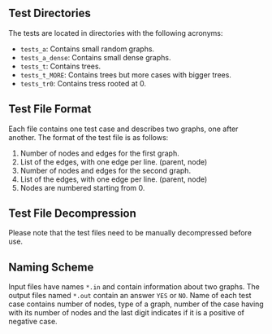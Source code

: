 ## Test Directories
The tests are located in directories with the following acronyms:
- `tests_a`: Contains small random graphs.
- `tests_a_dense`: Contains small dense graphs.
- `tests_t`: Contains trees.
- `tests_t_MORE`: Contains trees but more cases with bigger trees.
- `tests_tr0`: Contains tress rooted at 0.

## Test File Format
Each file contains one test case and describes two graphs, one after another. The format of the test file is as follows:
1. Number of nodes and edges for the first graph.
2. List of the edges, with one edge per line. (parent, node)
3. Number of nodes and edges for the second graph.
4. List of the edges, with one edge per line. (parent, node)
5. Nodes are numbered starting from 0.

## Test File Decompression
Please note that the test files need to be manually decompressed before use.

## Naming Scheme
Input files have names `*.in` and contain information about two graphs. The output files named `*.out` contain an answer `YES` or `NO`. Name of each test case contains number of nodes, type of a graph, number of the case having with its number of nodes and the last digit indicates if it is a positive of negative case. 
